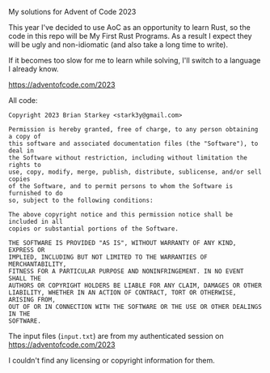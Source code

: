 My solutions for Advent of Code 2023

This year I've decided to use AoC as an opportunity to learn Rust, so the code
in this repo will be My First Rust Programs. As a result I expect they will be
ugly and non-idiomatic (and also take a long time to write).

If it becomes too slow for me to learn while solving, I'll switch to a language
I already know.

https://adventofcode.com/2023

All code:

```
Copyright 2023 Brian Starkey <stark3y@gmail.com>

Permission is hereby granted, free of charge, to any person obtaining a copy of
this software and associated documentation files (the "Software"), to deal in
the Software without restriction, including without limitation the rights to
use, copy, modify, merge, publish, distribute, sublicense, and/or sell copies
of the Software, and to permit persons to whom the Software is furnished to do
so, subject to the following conditions:

The above copyright notice and this permission notice shall be included in all
copies or substantial portions of the Software.

THE SOFTWARE IS PROVIDED "AS IS", WITHOUT WARRANTY OF ANY KIND, EXPRESS OR
IMPLIED, INCLUDING BUT NOT LIMITED TO THE WARRANTIES OF MERCHANTABILITY,
FITNESS FOR A PARTICULAR PURPOSE AND NONINFRINGEMENT. IN NO EVENT SHALL THE
AUTHORS OR COPYRIGHT HOLDERS BE LIABLE FOR ANY CLAIM, DAMAGES OR OTHER
LIABILITY, WHETHER IN AN ACTION OF CONTRACT, TORT OR OTHERWISE, ARISING FROM,
OUT OF OR IN CONNECTION WITH THE SOFTWARE OR THE USE OR OTHER DEALINGS IN THE
SOFTWARE.
```

The input files (`input.txt`) are from my authenticated session on
https://adventofcode.com/2023

I couldn't find any licensing or copyright information for them.
